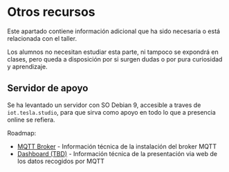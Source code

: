 # Otros recursos

Este apartado contiene información adicional que ha sido necesaria o está relacionada con el taller.

Los alumnos no necesitan estudiar esta parte, ni tampoco se expondrá en clases, pero queda a disposición por si surgen dudas o por pura curiosidad y aprendizaje.

## Servidor de apoyo

Se ha levantado un servidor con SO Debian 9, accesible a traves de `iot.tesla.studio`, para que sirva como apoyo en todo lo que a presencia online se refiera.

Roadmap:

- [MQTT Broker](mqtt-broker.md) - Información técnica de la instalación del broker MQTT
- [Dashboard (TBD)]() - Información técnica de la presentación via web de los datos recogidos por MQTT
